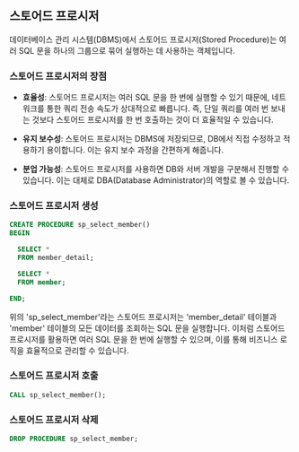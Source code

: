 ## 스토어드 프로시저

데이터베이스 관리 시스템(DBMS)에서 스토어드 프로시저(Stored Procedure)는 여러 SQL 문을 하나의 그룹으로 묶어 실행하는 데 사용하는 객체입니다.

### 스토어드 프로시저의 장점

- **효율성**: 스토어드 프로시저는 여러 SQL 문을 한 번에 실행할 수 있기 때문에, 네트워크를 통한 쿼리 전송 속도가 상대적으로 빠릅니다. 즉, 단일 쿼리를 여러 번 보내는 것보다 스토어드 프로시저를 한 번 호출하는 것이 더 효율적일 수 있습니다.

- **유지 보수성**: 스토어드 프로시저는 DBMS에 저장되므로, DB에서 직접 수정하고 적용하기 용이합니다. 이는 유지 보수 과정을 간편하게 해줍니다. 

- **분업 가능성**: 스토어드 프로시저를 사용하면 DB와 서버 개발을 구분해서 진행할 수 있습니다. 이는 대체로 DBA(Database Administrator)의 역할로 볼 수 있습니다.

### 스토어드 프로시저 생성

```sql
CREATE PROCEDURE sp_select_member()
BEGIN

  SELECT *
  FROM member_detail;

  SELECT *
  FROM member;

END;
```

위의 'sp_select_member'라는 스토어드 프로시저는 'member_detail' 테이블과 'member' 테이블의 모든 데이터를 조회하는 SQL 문을 실행합니다. 이처럼 스토어드 프로시저를 활용하면 여러 SQL 문을 한 번에 실행할 수 있으며, 이를 통해 비즈니스 로직을 효율적으로 관리할 수 있습니다.

### 스토어드 프로시저 호출

```sql
CALL sp_select_member();
```

### 스토어드 프로시저 삭제

```sql
DROP PROCEDURE sp_select_member;
```
